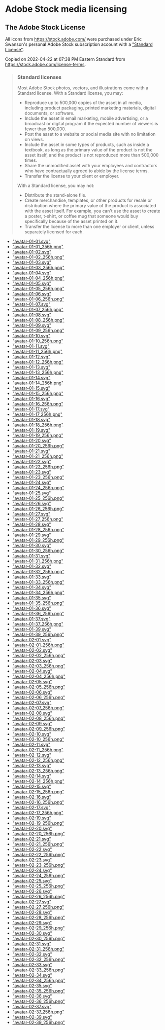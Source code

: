
# Adobe Stock media licensing

## The Adobe Stock License

All icons from https://stock.adobe.com/ were purchased under Eric Swanson's personal Adobe Stock subscription account with a ["Standard License"](https://stock.adobe.com/license-terms).

Copied on 2022-04-22 at 07:38 PM Eastern Standard from https://stock.adobe.com/license-terms.

> ### Standard licenses
> 
> Most Adobe Stock photos, vectors, and illustrations come with a Standard license. With a Standard license, you may:
> 
> - Reproduce up to 500,000 copies of the asset in all media, including product packaging, printed marketing materials, digital documents, or software.
> - Include the asset in email marketing, mobile advertising, or a broadcast or digital program if the expected number of viewers is fewer than 500,000.
> - Post the asset to a website or social media site with no limitation on views.
> - Include the asset in some types of products, such as inside a textbook, as long as the primary value of the product is not the asset itself, and the product is not reproduced more than 500,000 times.
> - Share the unmodified asset with your employees and contractors who have contractually agreed to abide by the license terms.
> - Transfer the license to your client or employer.
> 
> With a Standard license, you may not:
> 
> - Distribute the stand-alone file.
> - Create merchandise, templates, or other products for resale or distribution where the primary value of the product is associated with the asset itself. For example, you can't use the asset to create a poster, t-shirt, or coffee mug that someone would buy specifically because of the asset printed on it.
> - Transfer the license to more than one employer or client, unless separately licensed for each.

<!-- BEGIN: avatar list -->
<!--
  IMPORTANT: this list is automatically generated.
  DO NOT EDIT!
-->
- ["avatar-01-01.svg"](./avatars/avatar-01-01.svg)
- ["avatar-01-01_256h.png"](./avatars/avatar-01-01_256h.png)
- ["avatar-01-02.svg"](./avatars/avatar-01-02.svg)
- ["avatar-01-02_256h.png"](./avatars/avatar-01-02_256h.png)
- ["avatar-01-03.svg"](./avatars/avatar-01-03.svg)
- ["avatar-01-03_256h.png"](./avatars/avatar-01-03_256h.png)
- ["avatar-01-04.svg"](./avatars/avatar-01-04.svg)
- ["avatar-01-04_256h.png"](./avatars/avatar-01-04_256h.png)
- ["avatar-01-05.svg"](./avatars/avatar-01-05.svg)
- ["avatar-01-05_256h.png"](./avatars/avatar-01-05_256h.png)
- ["avatar-01-06.svg"](./avatars/avatar-01-06.svg)
- ["avatar-01-06_256h.png"](./avatars/avatar-01-06_256h.png)
- ["avatar-01-07.svg"](./avatars/avatar-01-07.svg)
- ["avatar-01-07_256h.png"](./avatars/avatar-01-07_256h.png)
- ["avatar-01-08.svg"](./avatars/avatar-01-08.svg)
- ["avatar-01-08_256h.png"](./avatars/avatar-01-08_256h.png)
- ["avatar-01-09.svg"](./avatars/avatar-01-09.svg)
- ["avatar-01-09_256h.png"](./avatars/avatar-01-09_256h.png)
- ["avatar-01-10.svg"](./avatars/avatar-01-10.svg)
- ["avatar-01-10_256h.png"](./avatars/avatar-01-10_256h.png)
- ["avatar-01-11.svg"](./avatars/avatar-01-11.svg)
- ["avatar-01-11_256h.png"](./avatars/avatar-01-11_256h.png)
- ["avatar-01-12.svg"](./avatars/avatar-01-12.svg)
- ["avatar-01-12_256h.png"](./avatars/avatar-01-12_256h.png)
- ["avatar-01-13.svg"](./avatars/avatar-01-13.svg)
- ["avatar-01-13_256h.png"](./avatars/avatar-01-13_256h.png)
- ["avatar-01-14.svg"](./avatars/avatar-01-14.svg)
- ["avatar-01-14_256h.png"](./avatars/avatar-01-14_256h.png)
- ["avatar-01-15.svg"](./avatars/avatar-01-15.svg)
- ["avatar-01-15_256h.png"](./avatars/avatar-01-15_256h.png)
- ["avatar-01-16.svg"](./avatars/avatar-01-16.svg)
- ["avatar-01-16_256h.png"](./avatars/avatar-01-16_256h.png)
- ["avatar-01-17.svg"](./avatars/avatar-01-17.svg)
- ["avatar-01-17_256h.png"](./avatars/avatar-01-17_256h.png)
- ["avatar-01-18.svg"](./avatars/avatar-01-18.svg)
- ["avatar-01-18_256h.png"](./avatars/avatar-01-18_256h.png)
- ["avatar-01-19.svg"](./avatars/avatar-01-19.svg)
- ["avatar-01-19_256h.png"](./avatars/avatar-01-19_256h.png)
- ["avatar-01-20.svg"](./avatars/avatar-01-20.svg)
- ["avatar-01-20_256h.png"](./avatars/avatar-01-20_256h.png)
- ["avatar-01-21.svg"](./avatars/avatar-01-21.svg)
- ["avatar-01-21_256h.png"](./avatars/avatar-01-21_256h.png)
- ["avatar-01-22.svg"](./avatars/avatar-01-22.svg)
- ["avatar-01-22_256h.png"](./avatars/avatar-01-22_256h.png)
- ["avatar-01-23.svg"](./avatars/avatar-01-23.svg)
- ["avatar-01-23_256h.png"](./avatars/avatar-01-23_256h.png)
- ["avatar-01-24.svg"](./avatars/avatar-01-24.svg)
- ["avatar-01-24_256h.png"](./avatars/avatar-01-24_256h.png)
- ["avatar-01-25.svg"](./avatars/avatar-01-25.svg)
- ["avatar-01-25_256h.png"](./avatars/avatar-01-25_256h.png)
- ["avatar-01-26.svg"](./avatars/avatar-01-26.svg)
- ["avatar-01-26_256h.png"](./avatars/avatar-01-26_256h.png)
- ["avatar-01-27.svg"](./avatars/avatar-01-27.svg)
- ["avatar-01-27_256h.png"](./avatars/avatar-01-27_256h.png)
- ["avatar-01-28.svg"](./avatars/avatar-01-28.svg)
- ["avatar-01-28_256h.png"](./avatars/avatar-01-28_256h.png)
- ["avatar-01-29.svg"](./avatars/avatar-01-29.svg)
- ["avatar-01-29_256h.png"](./avatars/avatar-01-29_256h.png)
- ["avatar-01-30.svg"](./avatars/avatar-01-30.svg)
- ["avatar-01-30_256h.png"](./avatars/avatar-01-30_256h.png)
- ["avatar-01-31.svg"](./avatars/avatar-01-31.svg)
- ["avatar-01-31_256h.png"](./avatars/avatar-01-31_256h.png)
- ["avatar-01-32.svg"](./avatars/avatar-01-32.svg)
- ["avatar-01-32_256h.png"](./avatars/avatar-01-32_256h.png)
- ["avatar-01-33.svg"](./avatars/avatar-01-33.svg)
- ["avatar-01-33_256h.png"](./avatars/avatar-01-33_256h.png)
- ["avatar-01-34.svg"](./avatars/avatar-01-34.svg)
- ["avatar-01-34_256h.png"](./avatars/avatar-01-34_256h.png)
- ["avatar-01-35.svg"](./avatars/avatar-01-35.svg)
- ["avatar-01-35_256h.png"](./avatars/avatar-01-35_256h.png)
- ["avatar-01-36.svg"](./avatars/avatar-01-36.svg)
- ["avatar-01-36_256h.png"](./avatars/avatar-01-36_256h.png)
- ["avatar-01-37.svg"](./avatars/avatar-01-37.svg)
- ["avatar-01-37_256h.png"](./avatars/avatar-01-37_256h.png)
- ["avatar-01-39.svg"](./avatars/avatar-01-39.svg)
- ["avatar-01-39_256h.png"](./avatars/avatar-01-39_256h.png)
- ["avatar-02-01.svg"](./avatars/avatar-02-01.svg)
- ["avatar-02-01_256h.png"](./avatars/avatar-02-01_256h.png)
- ["avatar-02-02.svg"](./avatars/avatar-02-02.svg)
- ["avatar-02-02_256h.png"](./avatars/avatar-02-02_256h.png)
- ["avatar-02-03.svg"](./avatars/avatar-02-03.svg)
- ["avatar-02-03_256h.png"](./avatars/avatar-02-03_256h.png)
- ["avatar-02-04.svg"](./avatars/avatar-02-04.svg)
- ["avatar-02-04_256h.png"](./avatars/avatar-02-04_256h.png)
- ["avatar-02-05.svg"](./avatars/avatar-02-05.svg)
- ["avatar-02-05_256h.png"](./avatars/avatar-02-05_256h.png)
- ["avatar-02-06.svg"](./avatars/avatar-02-06.svg)
- ["avatar-02-06_256h.png"](./avatars/avatar-02-06_256h.png)
- ["avatar-02-07.svg"](./avatars/avatar-02-07.svg)
- ["avatar-02-07_256h.png"](./avatars/avatar-02-07_256h.png)
- ["avatar-02-08.svg"](./avatars/avatar-02-08.svg)
- ["avatar-02-08_256h.png"](./avatars/avatar-02-08_256h.png)
- ["avatar-02-09.svg"](./avatars/avatar-02-09.svg)
- ["avatar-02-09_256h.png"](./avatars/avatar-02-09_256h.png)
- ["avatar-02-10.svg"](./avatars/avatar-02-10.svg)
- ["avatar-02-10_256h.png"](./avatars/avatar-02-10_256h.png)
- ["avatar-02-11.svg"](./avatars/avatar-02-11.svg)
- ["avatar-02-11_256h.png"](./avatars/avatar-02-11_256h.png)
- ["avatar-02-12.svg"](./avatars/avatar-02-12.svg)
- ["avatar-02-12_256h.png"](./avatars/avatar-02-12_256h.png)
- ["avatar-02-13.svg"](./avatars/avatar-02-13.svg)
- ["avatar-02-13_256h.png"](./avatars/avatar-02-13_256h.png)
- ["avatar-02-14.svg"](./avatars/avatar-02-14.svg)
- ["avatar-02-14_256h.png"](./avatars/avatar-02-14_256h.png)
- ["avatar-02-15.svg"](./avatars/avatar-02-15.svg)
- ["avatar-02-15_256h.png"](./avatars/avatar-02-15_256h.png)
- ["avatar-02-16.svg"](./avatars/avatar-02-16.svg)
- ["avatar-02-16_256h.png"](./avatars/avatar-02-16_256h.png)
- ["avatar-02-17.svg"](./avatars/avatar-02-17.svg)
- ["avatar-02-17_256h.png"](./avatars/avatar-02-17_256h.png)
- ["avatar-02-19.svg"](./avatars/avatar-02-19.svg)
- ["avatar-02-19_256h.png"](./avatars/avatar-02-19_256h.png)
- ["avatar-02-20.svg"](./avatars/avatar-02-20.svg)
- ["avatar-02-20_256h.png"](./avatars/avatar-02-20_256h.png)
- ["avatar-02-21.svg"](./avatars/avatar-02-21.svg)
- ["avatar-02-21_256h.png"](./avatars/avatar-02-21_256h.png)
- ["avatar-02-22.svg"](./avatars/avatar-02-22.svg)
- ["avatar-02-22_256h.png"](./avatars/avatar-02-22_256h.png)
- ["avatar-02-23.svg"](./avatars/avatar-02-23.svg)
- ["avatar-02-23_256h.png"](./avatars/avatar-02-23_256h.png)
- ["avatar-02-24.svg"](./avatars/avatar-02-24.svg)
- ["avatar-02-24_256h.png"](./avatars/avatar-02-24_256h.png)
- ["avatar-02-25.svg"](./avatars/avatar-02-25.svg)
- ["avatar-02-25_256h.png"](./avatars/avatar-02-25_256h.png)
- ["avatar-02-26.svg"](./avatars/avatar-02-26.svg)
- ["avatar-02-26_256h.png"](./avatars/avatar-02-26_256h.png)
- ["avatar-02-27.svg"](./avatars/avatar-02-27.svg)
- ["avatar-02-27_256h.png"](./avatars/avatar-02-27_256h.png)
- ["avatar-02-28.svg"](./avatars/avatar-02-28.svg)
- ["avatar-02-28_256h.png"](./avatars/avatar-02-28_256h.png)
- ["avatar-02-29.svg"](./avatars/avatar-02-29.svg)
- ["avatar-02-29_256h.png"](./avatars/avatar-02-29_256h.png)
- ["avatar-02-30.svg"](./avatars/avatar-02-30.svg)
- ["avatar-02-30_256h.png"](./avatars/avatar-02-30_256h.png)
- ["avatar-02-31.svg"](./avatars/avatar-02-31.svg)
- ["avatar-02-31_256h.png"](./avatars/avatar-02-31_256h.png)
- ["avatar-02-32.svg"](./avatars/avatar-02-32.svg)
- ["avatar-02-32_256h.png"](./avatars/avatar-02-32_256h.png)
- ["avatar-02-33.svg"](./avatars/avatar-02-33.svg)
- ["avatar-02-33_256h.png"](./avatars/avatar-02-33_256h.png)
- ["avatar-02-34.svg"](./avatars/avatar-02-34.svg)
- ["avatar-02-34_256h.png"](./avatars/avatar-02-34_256h.png)
- ["avatar-02-35.svg"](./avatars/avatar-02-35.svg)
- ["avatar-02-35_256h.png"](./avatars/avatar-02-35_256h.png)
- ["avatar-02-36.svg"](./avatars/avatar-02-36.svg)
- ["avatar-02-36_256h.png"](./avatars/avatar-02-36_256h.png)
- ["avatar-02-37.svg"](./avatars/avatar-02-37.svg)
- ["avatar-02-37_256h.png"](./avatars/avatar-02-37_256h.png)
- ["avatar-02-39.svg"](./avatars/avatar-02-39.svg)
- ["avatar-02-39_256h.png"](./avatars/avatar-02-39_256h.png)
<!-- END: avatar list -->

